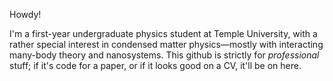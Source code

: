Howdy!

I'm a first-year undergraduate physics student at Temple University,
with a rather special interest in condensed matter physics—mostly
with interacting many-body theory and nanosystems. This github is
strictly for *professional* stuff; if it's code for a paper, or if it
looks good on a CV, it'll be on here.

<!---
pretentiousUsername/pretentiousUsername is a ✨ special ✨ repository because its `README.md` (this file) appears on your GitHub profile.
You can click the Preview link to take a look at your changes.
--->
